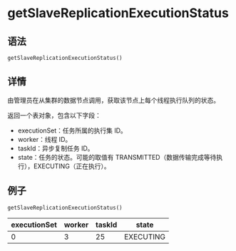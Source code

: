 # getSlaveReplicationExecutionStatus

## 语法

`getSlaveReplicationExecutionStatus()`

## 详情

由管理员在从集群的数据节点调用，获取该节点上每个线程执行队列的状态。

返回一个表对象，包含以下字段：

* executionSet：任务所属的执行集 ID。
* worker：线程 ID。
* taskId：异步复制任务 ID。
* state：任务的状态。可能的取值有 TRANSMITTED（数据传输完成等待执行），EXECUTING（正在执行）。

## 例子

```
getSlaveReplicationExecutionStatus()
```

| executionSet | worker | taskId | state |
| --- | --- | --- | --- |
| 0 | 3 | 25 | EXECUTING |

